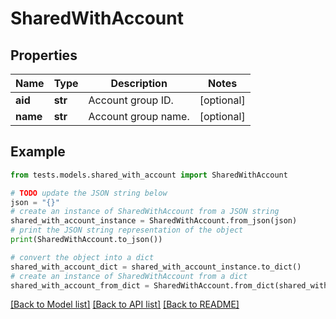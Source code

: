# SharedWithAccount


## Properties

Name | Type | Description | Notes
------------ | ------------- | ------------- | -------------
**aid** | **str** | Account group ID. | [optional] 
**name** | **str** | Account group name. | [optional] 

## Example

```python
from tests.models.shared_with_account import SharedWithAccount

# TODO update the JSON string below
json = "{}"
# create an instance of SharedWithAccount from a JSON string
shared_with_account_instance = SharedWithAccount.from_json(json)
# print the JSON string representation of the object
print(SharedWithAccount.to_json())

# convert the object into a dict
shared_with_account_dict = shared_with_account_instance.to_dict()
# create an instance of SharedWithAccount from a dict
shared_with_account_from_dict = SharedWithAccount.from_dict(shared_with_account_dict)
```
[[Back to Model list]](../README.md#documentation-for-models) [[Back to API list]](../README.md#documentation-for-api-endpoints) [[Back to README]](../README.md)


